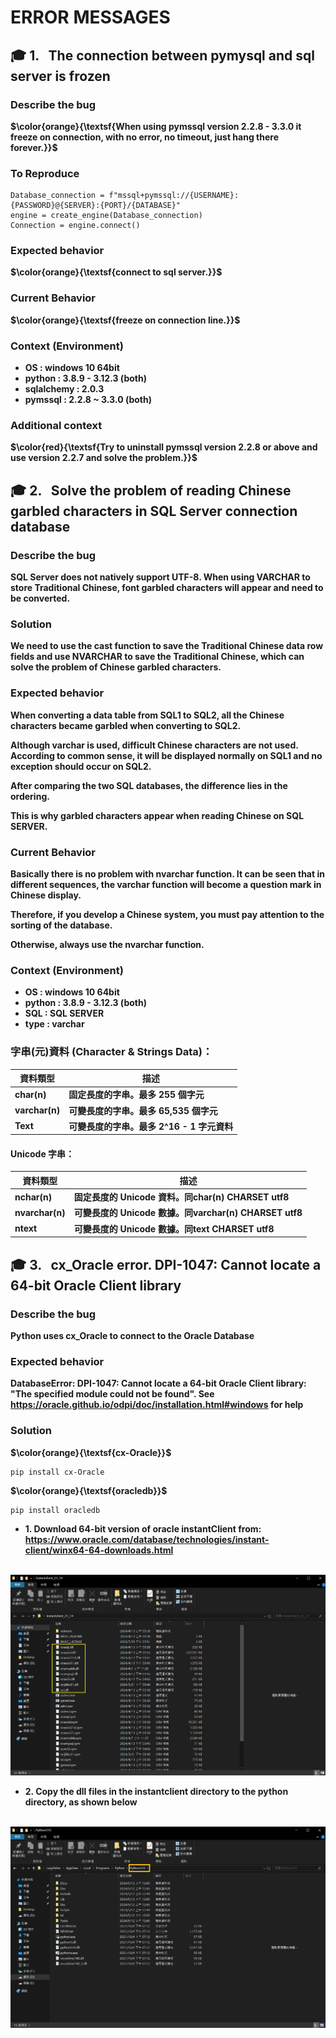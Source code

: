 # ERROR MESSAGES

## 🎓 1. &nbsp; The connection between pymysql and sql server is frozen


### Describe the bug

**$\color{orange}{\textsf{When using pymssql version 2.2.8 - 3.3.0 it freeze on connection, with no error, no timeout, just hang there forever.}}$**


### To Reproduce

```Program Code
Database_connection = f"mssql+pymssql://{USERNAME}:{PASSWORD}@{SERVER}:{PORT}/{DATABASE}"
engine = create_engine(Database_connection)
Connection = engine.connect()
```


### Expected behavior

**$\color{orange}{\textsf{connect to sql server.}}$**


### Current Behavior

**$\color{orange}{\textsf{freeze on connection line.}}$**


### Context (Environment)

* **OS : windows 10 64bit**
* **python : 3.8.9 - 3.12.3 (both)**
* **sqlalchemy : 2.0.3**
* **pymssql : 2.2.8 ~ 3.3.0 (both)**


### Additional context

**$\color{red}{\textsf{Try to uninstall pymssql version 2.2.8 or above and use version 2.2.7 and solve the problem.}}$**






## 🎓 2. &nbsp; Solve the problem of reading Chinese garbled characters in SQL Server connection database


### Describe the bug

**SQL Server does not natively support UTF-8. When using VARCHAR to store Traditional Chinese, font garbled characters will appear and need to be converted.**



### Solution

**We need to use the cast function to save the Traditional Chinese data row fields and use NVARCHAR to save the Traditional Chinese, which can solve the problem of Chinese garbled characters.**




### Expected behavior


**When converting a data table from SQL1 to SQL2, all the Chinese characters became garbled when converting to SQL2.**

**Although varchar is used, difficult Chinese characters are not used. According to common sense, it will be displayed normally on SQL1 and no exception should occur on SQL2.**

**After comparing the two SQL databases, the difference lies in the ordering.**

**This is why garbled characters appear when reading Chinese on SQL SERVER.**




### Current Behavior


**Basically there is no problem with nvarchar function. It can be seen that in different sequences, the varchar function will become a question mark in Chinese display.**

**Therefore, if you develop a Chinese system, you must pay attention to the sorting of the database.**

**Otherwise, always use the nvarchar function.**



### Context (Environment)

* **OS : windows 10 64bit**
* **python : 3.8.9 - 3.12.3 (both)**
* **SQL : SQL SERVER**
* **type : varchar**



### 字串(元)資料 (Character & Strings Data)：


| **資料類型**  |	**描述** |	
| ---- | ---- |
| **char(n)**	| **固定長度的字串。最多 255 個字元** |
| **varchar(n)**	| **可變長度的字串。最多 65,535 個字元** |
| **Text**	| **可變長度的字串。最多 2^16 - 1 字元資料** |


#### Unicode 字串：

| **資料類型**  |	**描述** |	
| ---- | ---- |
| **nchar(n)**	| **固定長度的 Unicode 資料。同char(n) CHARSET utf8** |
| **nvarchar(n)**	| **可變長度的 Unicode 數據。同varchar(n) CHARSET utf8** |
| **ntext**	| **可變長度的 Unicode 數據。同text CHARSET utf8** |





## 🎓 3. &nbsp; cx_Oracle error. DPI-1047: Cannot locate a 64-bit Oracle Client library

### Describe the bug

**Python uses cx_Oracle to connect to the Oracle Database**



### Expected behavior

**DatabaseError: DPI-1047: Cannot locate a 64-bit Oracle Client library: "The specified module could not be found". See https://oracle.github.io/odpi/doc/installation.html#windows for help**



### Solution


**$\color{orange}{\textsf{cx-Oracle}}$**

``` 
pip install cx-Oracle
```



**$\color{orange}{\textsf{oracledb}}$**

```
pip install oracledb
```






* **1. Download 64-bit version of oracle instantClient from: https://www.oracle.com/database/technologies/instant-client/winx64-64-downloads.html**

&nbsp; <img src="./Images/Oracle InstantClient.png" alt="Step"/>



* **2. Copy the dll files in the instantclient directory to the python directory, as shown below**

&nbsp; <img src="./Images/Python.png" alt="Step"/>



